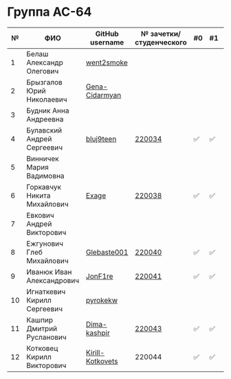 
# Группа АС-64

|№|ФИО|GitHub username|№ зачетки/студенческого|#0|#1|#2|#3|#4|#5|#6|#7|
|---|---|---|---|---|---|---|---|---|---|---|---|
|1|Белаш Александр Олегович|[went2smoke](https://github.com/went2smoke) | | | | | |  | | |
|2|Брызгалов Юрий Николаевич|[Gena-Cidarmyan](https://github.com/Gena-Cidarmyan) | | | |  | | | | |
|3|Будник Анна Андреевна| | | | | | | |  |
|4|Булавский Андрей Сергеевич|[bluj9teen](https://github.com/bluj9teen)| [220034](./trunk/AS-64220034/)| :white_check_mark:|:white_check_mark: | | | | | | |
|5|Винничек Мария Вадимовна| | | | | | | | |
|6|Горкавчук Никита Михайлович|[Exage](https://github.com/Exage) | [220038](./trunk/AS-220038/) | :white_check_mark: | :white_check_mark: | :white_check_mark: | :white_check_mark: | :white_check_mark: | | | |
|7|Евкович Андрей Викторович| | | | |  | | | |
|8|Ежгунович Глеб Михайлович|[Glebaste001](https://github.com/Glebaster001) |[220040](./trunk/AS-64220040/) |:white_check_mark: |:white_check_mark: | | |  | | |
|9|Иванюк Иван Александрович|[JonF1re](https://github.com/JonF1re) |[220041](./trunk/AS_220041/) |:white_check_mark: |:white_check_mark: | | | | | | |
|10|Игнаткевич Кирилл Сергеевич|[pyrokekw](https://github.com/pyrokekw) | | | | | | |  |
|11|Кашпир Дмитрий Русланович| [Dima-kashpir](https://github.com/Dima-kashpir)|[220043](./trunk/AS-64220043/) |:white_check_mark: |:white_check_mark: |:white_check_mark: | |  | | |
|12|Котковец Кирилл Викторович|[Kirill-Kotkovets](https://github.com/Kirill-Kotkovets) | 220044|:white_check_mark: |:white_check_mark: |:white_check_mark: |:white_check_mark:| | | |

